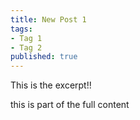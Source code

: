 ```yaml
---
title: New Post 1
tags:
- Tag 1
- Tag 2
published: true
---
```

This is the excerpt!!

this is part of the full content
